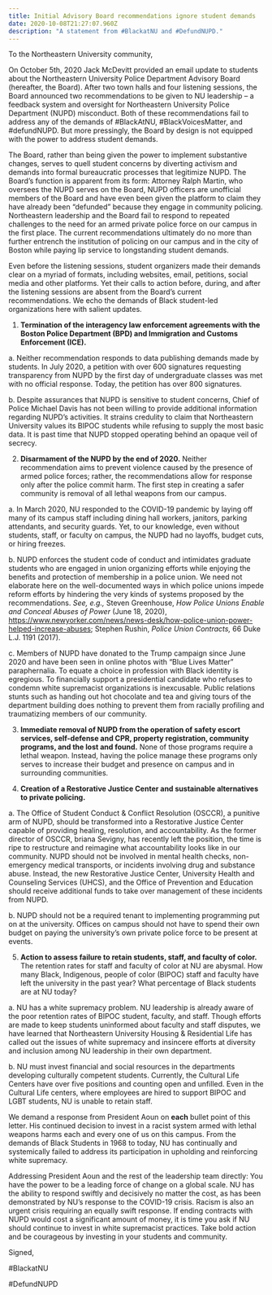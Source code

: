 ```yaml
---
title: Initial Advisory Board recommendations ignore student demands
date: 2020-10-08T21:27:07.960Z
description: "A statement from #BlackatNU and #DefundNUPD."
---
```

To the Northeastern University community,

On October 5th, 2020 Jack McDevitt provided an email update to students about the Northeastern University Police Department Advisory Board (hereafter, the Board). After two town halls and four listening sessions, the Board announced two recommendations to be given to NU leadership – a feedback system and oversight for Northeastern University Police Department (NUPD) misconduct. Both of these recommendations fail to address any of the demands of #BlackAtNU, #BlackVoicesMatter, and #defundNUPD. But more pressingly, the Board by design is not equipped with the power to address student demands.

The Board, rather than being given the power to implement substantive changes, serves to quell student concerns by diverting activism and demands into formal bureaucratic processes that legitimize NUPD. The Board’s function is apparent from its form: Attorney Ralph Martin, who oversees the NUPD serves on the Board, NUPD officers are unofficial members of the Board and have even been given the platform to claim they have already been “defunded” because they engage in community policing. Northeastern leadership and the Board fail to respond to repeated challenges to the need for an armed private police force on our campus in the first place. The current recommendations ultimately do no more than further entrench the institution of policing on our campus and in the city of Boston while paying lip service to longstanding student demands.

Even before the listening sessions, student organizers made their demands clear on a myriad of formats, including websites, email, petitions, social media and other platforms. Yet their calls to action before, during, and after the listening sessions are absent from the Board’s current recommendations. We echo the demands of Black student-led organizations here with salient updates.

1. **Termination of the interagency law enforcement agreements with the Boston Police Department (BPD) and Immigration and Customs Enforcement (ICE).**

a. Neither recommendation responds to data publishing demands made by students. In July 2020, a petition with over 600 signatures requesting transparency from NUPD by the first day of undergraduate classes was met with no official response. Today, the petition has over 800 signatures.

b. Despite assurances that NUPD is sensitive to student concerns, Chief of Police Michael Davis has not been willing to provide additional information regarding NUPD’s activities. It strains credulity to claim that Northeastern University values its BIPOC students while refusing to supply the most basic data. It is past time that NUPD stopped operating behind an opaque veil of secrecy.

2. **Disarmament of the NUPD by the end of 2020.** Neither recommendation aims to prevent violence caused by the presence of armed police forces; rather, the recommendations allow for response only after the police commit harm. The first step in creating a safer community is removal of all lethal weapons from our campus.

a. In March 2020, NU responded to the COVID-19 pandemic by laying off many of its campus staff including dining hall workers, janitors, parking attendants, and security guards. Yet, to our knowledge, even without students, staff, or faculty on campus, the NUPD had no layoffs, budget cuts, or hiring freezes.

b. NUPD enforces the student code of conduct and intimidates graduate students who are engaged in union organizing efforts while enjoying the benefits and protection of membership in a police union. We need not elaborate here on the well-documented ways in which police unions impede reform efforts by hindering the very kinds of systems proposed by the recommendations. *See, e.g.,* Steven Greenhouse, *How Police Unions Enable and Conceal Abuses of Power* (June 18, 2020), <https://www.newyorker.com/news/news-desk/how-police-union-power-helped-increase-abuses>; Stephen Rushin, *Police Union Contracts,* 66 Duke L.J. 1191 (2017).

c. Members of NUPD have donated to the Trump campaign since June 2020 and have been seen in online photos with “Blue Lives Matter” paraphernalia. To equate a choice in profession with Black identity is egregious. To financially support a presidential candidate who refuses to condemn white supremacist organizations is inexcusable. Public relations stunts such as handing out hot chocolate and tea and giving tours of the department building does nothing to prevent them from racially profiling and traumatizing members of our community.

3. **Immediate removal of NUPD from the operation of safety escort services, self-defense and CPR, property registration, community programs, and the lost and found.** None of those programs require a lethal weapon. Instead, having the police manage these programs only serves to increase their budget and presence on campus and in surrounding communities.

4. **Creation of a Restorative Justice Center and sustainable alternatives to private policing.**

a. The Office of Student Conduct & Conflict Resolution (OSCCR), a punitive arm of NUPD, should be transformed into a Restorative Justice Center capable of providing healing, resolution, and accountability. As the former director of OSCCR, briana Sevigny, has recently left the position, the time is ripe to restructure and reimagine what accountability looks like in our community. NUPD should not be involved in mental health checks, non-emergency medical transports, or incidents involving drug and substance abuse. Instead, the new Restorative Justice Center, University Health and Counseling Services (UHCS), and the Office of Prevention and Education should receive additional funds to take over management of these incidents from NUPD.

b. NUPD should not be a required tenant to implementing programming put on at the university. Offices on campus should not have to spend their own budget on paying the university’s own private police force to be present at events.

5. **Action to assess failure to retain students, staff, and faculty of color.** The retention rates for staff and faculty of color at NU are abysmal. How many Black, Indigenous, people of color (BIPOC) staff and faculty have left the university in the past year? What percentage of Black students are at NU today?

a. NU has a white supremacy problem. NU leadership is already aware of the poor retention rates of BIPOC student, faculty, and staff. Though efforts are made to keep students uninformed about faculty and staff disputes, we have learned that Northeastern University Housing & Residential Life has called out the issues of white supremacy and insincere efforts at diversity and inclusion among NU leadership in their own department.

b. NU must invest financial and social resources in the departments developing culturally competent students. Currently, the Cultural Life Centers have over five positions and counting open and unfilled. Even in the Cultural Life centers, where employees are hired to support BIPOC and LGBT students, NU is unable to retain staff.

We demand a response from President Aoun on **each** bullet point of this letter. His continued decision to invest in a racist system armed with lethal weapons harms each and every one of us on this campus. From the demands of Black Students in 1968 to today, NU has continually and systemically failed to address its participation in upholding and reinforcing white supremacy.

Addressing President Aoun and the rest of the leadership team directly: You have the power to be a leading force of change on a global scale. NU has the ability to respond swiftly and decisively no matter the cost, as has been demonstrated by NU’s response to the COVID-19 crisis. Racism is also an urgent crisis requiring an equally swift response. If ending contracts with NUPD would cost a significant amount of money, it is time you ask if NU should continue to invest in white supremacist practices. Take bold action and be courageous by investing in your students and community.

Signed,

#BlackatNU

#DefundNUPD